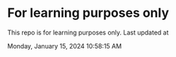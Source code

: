 # For learning purposes only
This repo is for learning purposes only.
Last updated at

Monday, January 15, 2024 10:58:15 AM

